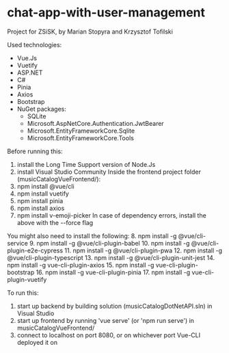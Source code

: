 # chat-app-with-user-management
Project for ZSiSK, by Marian Stopyra and Krzysztof Tofilski


Used technologies:
- Vue.Js
- Vuetify
- ASP.NET
- C#
- Pinia
- Axios
- Bootstrap
- NuGet packages:
    - SQLite
    - Microsoft.AspNetCore.Authentication.JwtBearer
    - Microsoft.EntityFrameworkCore.Sqlite
    - Microsoft.EntityFrameworkCore.Tools



Before running this:
1. install the Long Time Support version of Node.Js
2. install Visual Studio Community
Inside the frontend project folder (musicCatalogVueFrontend/):
3. npm install @vue/cli
4. npm install vuetify
5. npm install pinia
6. npm install axios
7. npm install v-emoji-picker
In case of dependency errors, install the above with the --force flag

You might also need to install the following:
8. npm install -g @vue/cli-service
9. npm install -g @vue/cli-plugin-babel
10. npm install -g @vue/cli-plugin-e2e-cypress
11. npm install -g @vue/cli-plugin-pwa
12. npm install -g @vue/cli-plugin-typescript
13. npm install -g @vue/cli-plugin-unit-jest
14. npm install -g vue-cli-plugin-axios
15. npm install -g vue-cli-plugin-bootstrap
16. npm install -g vue-cli-plugin-pinia
17. npm install -g vue-cli-plugin-vuetify

To run this:
1. start up backend by building solution (musicCatalogDotNetAPI.sln) in Visual Studio
2. start up frontend by running 'vue serve' (or 'npm run serve') in musicCatalogVueFrontend/
3. connect to localhost on port 8080, or on whichever port Vue-CLI deployed it on